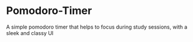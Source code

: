 # Pomodoro-Timer
A simple pomodoro timer that helps to focus during study sessions, with a sleek and classy UI

